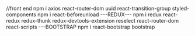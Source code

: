 //front end
npm i axios react-router-dom uuid react-transition-group styled-components
npm i react-beforeunload
---REDUX---
npm i redux react-redux redux-thunk redux-devtools-extension reselect react-router-dom react-scripts
---BOOTSTRAP
npm i react-bootstrap bootstrap

